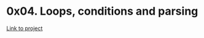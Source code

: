# 0x04. Loops, conditions and parsing
<a href="https://intranet.hbtn.io/projects/251">Link to project</a>
